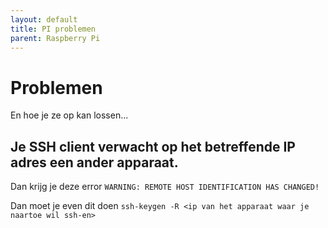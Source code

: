 ```yaml
---
layout: default
title: PI problemen
parent: Raspberry Pi
---
```


# Problemen

En hoe je ze op kan lossen...

## Je SSH client verwacht op het betreffende IP adres een ander apparaat.

Dan krijg je deze error
`WARNING: REMOTE HOST IDENTIFICATION HAS CHANGED!`

Dan moet je even dit doen
`ssh-keygen -R <ip van het apparaat waar je naartoe wil ssh-en>`
